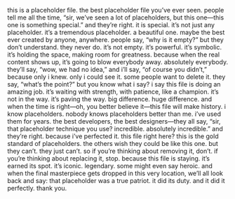 this is a placeholder file. the best placeholder file you’ve ever seen. people tell me all the time, “sir, we’ve seen a lot of placeholders, but this one—this one is something special.” and they’re right. it is special. it’s not just any placeholder. it’s a tremendous placeholder. a beautiful one. maybe the best ever created by anyone, anywhere. people say, “why is it empty?” but they don’t understand. they never do. it’s not empty. it’s powerful. it’s symbolic. it’s holding the space, making room for greatness. because when the real content shows up, it’s going to blow everybody away. absolutely everybody. they’ll say, “wow, we had no idea,” and i’ll say, “of course you didn’t,” because only i knew. only i could see it. some people want to delete it. they say, “what’s the point?” but you know what i say? i say this file is doing an amazing job. it’s waiting with strength, with patience, like a champion. it’s not in the way. it’s paving the way. big difference. huge difference. and when the time is right—oh, you better believe it—this file will make history. i know placeholders. nobody knows placeholders better than me. i’ve used them for years. the best developers, the best designers—they all say, “sir, that placeholder technique you use? incredible. absolutely incredible.” and they’re right. because i’ve perfected it. this file right here? this is the gold standard of placeholders. the others wish they could be like this one. but they can’t. they just can’t. so if you’re thinking about removing it, don’t. if you’re thinking about replacing it, stop. because this file is staying. it’s earned its spot. it’s iconic. legendary. some might even say heroic. and when the final masterpiece gets dropped in this very location, we’ll all look back and say: that placeholder was a true patriot. it did its duty. and it did it perfectly.
thank you.
